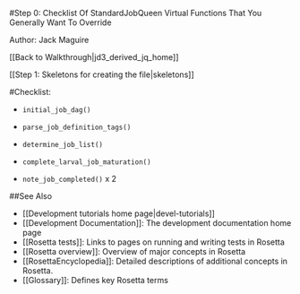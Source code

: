 #Step 0: Checklist Of StandardJobQueen Virtual Functions That You Generally Want To Override

Author: Jack Maguire

[[Back to Walkthrough|jd3_derived_jq_home]]

[[Step 1: Skeletons for creating the file|skeletons]]

#Checklist:

- `initial_job_dag()`

- `parse_job_definition_tags()`

- `determine_job_list()`

- `complete_larval_job_maturation()`

- `note_job_completed()` x 2

##See Also

* [[Development tutorials home page|devel-tutorials]]
* [[Development Documentation]]: The development documentation home page
* [[Rosetta tests]]: Links to pages on running and writing tests in Rosetta
* [[Rosetta overview]]: Overview of major concepts in Rosetta
* [[RosettaEncyclopedia]]: Detailed descriptions of additional concepts in Rosetta.
* [[Glossary]]: Defines key Rosetta terms